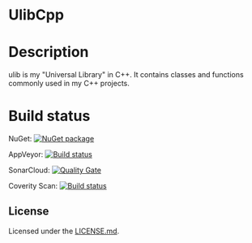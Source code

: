 # UlibCpp

# Description

ulib is my "Universal Library" in C++. It contains classes and functions
commonly used in my C++ projects.

# Build status

NuGet: [![NuGet package](https://img.shields.io/nuget/v/Vividos.UlibCpp.Static.svg)](https://www.nuget.org/packages/Vividos.UlibCpp.Static/)

AppVeyor: [![Build status](https://ci.appveyor.com/api/projects/status/barfr2cil647t8du?svg=true)](https://ci.appveyor.com/project/vividos/ulibcpp)

SonarCloud: [![Quality Gate](https://sonarcloud.io/api/badges/gate?key=UlibCpp)](https://sonarcloud.io/dashboard?id=UlibCpp)

Coverity Scan: [![Build status](https://scan.coverity.com/projects/13639/badge.svg)](https://scan.coverity.com/projects/vividos-ulibcpp)

## License

Licensed under the [LICENSE.md](LICENSE.md "BSD 2-clause license").
